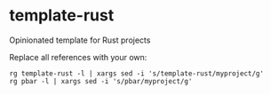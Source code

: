 # template-rust

Opinionated template for Rust projects

Replace all references with your own:

```
rg template-rust -l | xargs sed -i 's/template-rust/myproject/g'
rg pbar -l | xargs sed -i 's/pbar/myproject/g'
```
